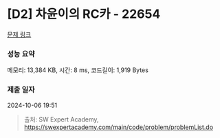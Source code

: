 # [D2] 차윤이의 RC카 - 22654 

[문제 링크](https://swexpertacademy.com/main/code/problem/problemDetail.do?contestProbId=AZIx55YKpg0DFAQP) 

### 성능 요약

메모리: 13,384 KB, 시간: 8 ms, 코드길이: 1,919 Bytes

### 제출 일자

2024-10-06 19:51



> 출처: SW Expert Academy, https://swexpertacademy.com/main/code/problem/problemList.do